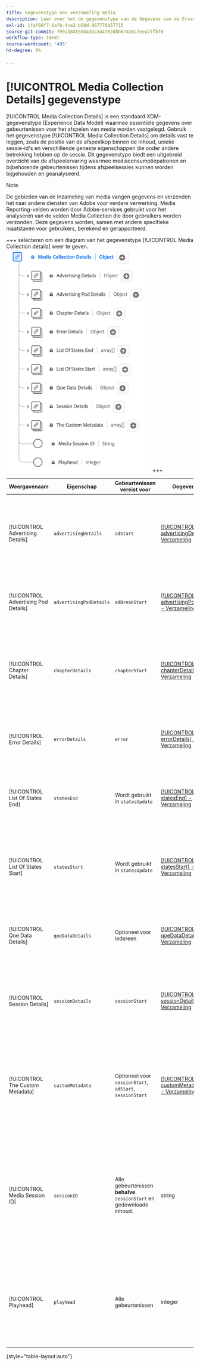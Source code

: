 ```yaml
---
title: Gegevenstype van verzameling media
description: Leer over het de gegevenstype van de Gegevens van de Ervaring van Media van de Inzameling van Media Model (XDM).
exl-id: 1faf60f7-6afb-4ce2-b50d-967776a57715
source-git-commit: 799a384556b43bc844782d8b67416c7eea77fbf0
workflow-type: tm+mt
source-wordcount: '495'
ht-degree: 0%

---
```


# [!UICONTROL Media Collection Details] gegevenstype

[!UICONTROL Media Collection Details] is een standaard XDM-gegevenstype (Experience Data Model) waarmee essentiële gegevens over gebeurtenissen voor het afspelen van media worden vastgelegd. Gebruik het gegevenstype [!UICONTROL Media Collection Details] om details vast te leggen, zoals de positie van de afspeelkop binnen de inhoud, unieke sessie-id&#39;s en verschillende geneste eigenschappen die onder andere betrekking hebben op de sessie. Dit gegevenstype biedt een uitgebreid overzicht van de afspeelervaring waarmee mediaconsumptiepatronen en bijbehorende gebeurtenissen tijdens afspeelsessies kunnen worden bijgehouden en geanalyseerd.

>[!NOTE]
>
>De gebieden van de Inzameling van media vangen gegevens en verzenden het naar andere diensten van Adobe voor verdere verwerking. Media Reporting-velden worden door Adobe-services gebruikt voor het analyseren van de velden Media Collection die door gebruikers worden verzonden. Deze gegevens worden, samen met andere specifieke maatstaven voor gebruikers, berekend en gerapporteerd.

+++ selecteren om een diagram van het gegevenstype [!UICONTROL Media Collection details] weer te geven.
![ een diagram van het [!UICONTROL Media Collection details information] gegevenstype.](../images/data-types/media-collection-details.png)
+++

| Weergavenaam | Eigenschap | Gebeurtenissen vereist voor | Gegevenstype | Beschrijving |
| ------------------------------------ | ----------------------- | ---------------------------------------------------------- | --------- | ----------- |
| [!UICONTROL Advertising Details] | `advertisingDetails` | `adStart` | [[!UICONTROL advertisingDetails] - Verzameling ](./advertising-details-collection.md) | Advertising Details verwijzen naar specifieke informatie over reclameactiviteiten tijdens het ervaringsevenement. Dit zijn onder andere metagegevens voor advertenties, specificaties voor doelgroepen en prestatiewaarden. |
| [!UICONTROL Advertising Pod Details] | `advertisingPodDetails` | `adBreakStart` | [[!UICONTROL advertisingPodDetails] - Verzameling ](./advertising-pod-details-collection.md) | Advertising Pod Details bevatten informatie over advertentiepods binnen de Experience Event. Het biedt inzichten in de volgorde van de advertenties, de inhoud en de betrokkenheidsmetriek. |
| [!UICONTROL Chapter Details] | `chapterDetails` | `chapterStart` | [[!UICONTROL chapterDetails] - Verzameling ](./chapter-details-collection.md) | Met Details van hoofdstuk worden gegevens vastgelegd die betrekking hebben op de hoofdstukken of gesegmenteerde delen van de inhoud. Deze biedt informatie over hoofdstukmarkeertekens, tijdlijnen en de bijbehorende metagegevens. |
| [!UICONTROL Error Details] | `errorDetails` | `error` | [[!UICONTROL errorDetails] - Verzameling ](./error-details-collection.md) | Foutdetails bevatten informatie over fouten die tijdens de ervaringsgebeurtenis zijn aangetroffen. Dit omvat foutcodes, beschrijvingen, tijdstempels en relevante contextuele gegevens. |
| [!UICONTROL List Of States End] | `statesEnd` | Wordt gebruikt in `statesUpdate` | [[!UICONTROL statesEnd] - Verzameling ](./list-of-states-end-collection.md) | States End biedt een array om de statussen aan het einde van de ervaringsgebeurtenis weer te geven. Deze bevat details over de uiteindelijke afspeelstatus of de status van de inhoud. |
| [!UICONTROL List Of States Start] | `statesStart` | Wordt gebruikt in `statesUpdate` | [[!UICONTROL statesStart] - Verzameling ](./list-of-states-start-collection.md) | Het Begin van staten verstrekt een serie om van de staten aan het begin van de ervaringsgebeurtenis een lijst te maken. Deze bevat gegevens die betrekking hebben op het afspelen, handelingen van gebruikers of specifieke inhoud. |
| [!UICONTROL Qoe Data Details] | `qoeDataDetails` | Optioneel voor iedereen | [[!UICONTROL qoeDataDetails] - Verzameling ](./qoe-data-details-collection.md) | QoE (Quality of Experience) Gegevens leggen prestatiegerelateerde metriek en gegevens over gebruikerservaring vast. Het biedt inzicht in kwaliteit, reactiesnelheid en gebruikersinteracties. |
| [!UICONTROL Session Details] | `sessionDetails` | `sessionStart` | [[!UICONTROL sessionDetails] - Verzameling ](./session-details-collection.md) | Sessiedetails bevatten uitgebreide informatie over de ervaringsgebeurtenis, die inzichten biedt in gebruikersinteracties, duur en contextafhankelijke gegevens die betrekking hebben op de afspeelsessie. |
| [!UICONTROL The Custom Metadata] | `customMetadata` | Optioneel voor `sessionStart`, `adStart`, `sessionStart` | [[!UICONTROL customMetadataDetails] - Verzameling ](./custom-metadata-details-collection.md) | Aangepaste metagegevens bevatten door de gebruiker gedefinieerde of aanvullende metagegevens die zijn gekoppeld aan de ervaringsgebeurtenis. Met deze metagegevens kunnen gepersonaliseerde of specifieke gegevens worden opgenomen in de context van de gebeurtenis. |
| [!UICONTROL Media Session ID] | `sessionID` | Alle gebeurtenissen **behalve** `sessionStart` en gedownloade inhoud. | string | De mediasessie-id identificeert op unieke wijze een instantie van een inhoudsstroom tijdens een afzonderlijke afspeelsessie. Het dient als een onderscheidende id voor het bijhouden en beheren van de specifieke afspeelervaring die aan een gebruiker of kijker is gekoppeld.<br><em> Nota:<em>`sessionId` wordt verzonden op alle gebeurtenissen, behalve `sessionStart` en voor alle gedownloade gebeurtenissen. |
| [!UICONTROL Playhead] | `playhead` | Alle gebeurtenissen | integer | De afspeelkop vertegenwoordigt de huidige afspeelpositie in de media-inhoud. Voor live-inhoud wordt de huidige seconde van de dag aangegeven (0 &lt;= playhead &lt; 86400). Voor opgenomen inhoud geeft deze de huidige seconde van de duur van de inhoud weer (0 &lt;= playhead &lt; lengte van de inhoud). |

{style="table-layout:auto"}
